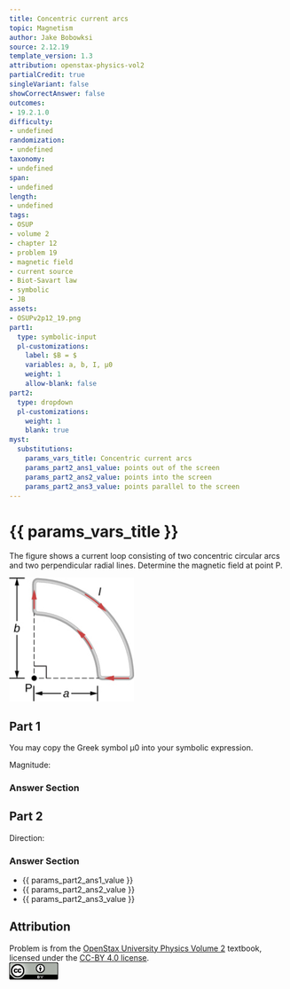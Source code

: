 ```yaml
---
title: Concentric current arcs
topic: Magnetism
author: Jake Bobowksi
source: 2.12.19
template_version: 1.3
attribution: openstax-physics-vol2
partialCredit: true
singleVariant: false
showCorrectAnswer: false
outcomes:
- 19.2.1.0
difficulty:
- undefined
randomization:
- undefined
taxonomy:
- undefined
span:
- undefined
length:
- undefined
tags:
- OSUP
- volume 2
- chapter 12
- problem 19
- magnetic field
- current source
- Biot-Savart law
- symbolic
- JB
assets:
- OSUPv2p12_19.png
part1:
  type: symbolic-input
  pl-customizations:
    label: $B = $
    variables: a, b, I, μ0
    weight: 1
    allow-blank: false
part2:
  type: dropdown
  pl-customizations:
    weight: 1
    blank: true
myst:
  substitutions:
    params_vars_title: Concentric current arcs
    params_part2_ans1_value: points out of the screen
    params_part2_ans2_value: points into the screen
    params_part2_ans3_value: points parallel to the screen
---
```

# {{ params_vars_title }}
The figure shows a current loop consisting of two concentric circular arcs and two perpendicular radial lines.
Determine the magnetic field at point P.

<img src="OSUPv2p12_19.png" width=225 alt="Circular arcs of current">

## Part 1

You may copy the Greek symbol μ0 into your symbolic expression.

Magnitude:

### Answer Section

## Part 2

Direction:

### Answer Section

- {{ params_part2_ans1_value }}
- {{ params_part2_ans2_value }}
- {{ params_part2_ans3_value }}

## Attribution

Problem is from the [OpenStax University Physics Volume 2](https://openstax.org/details/books/university-physics-volume-2) textbook, licensed under the [CC-BY 4.0 license](https://creativecommons.org/licenses/by/4.0/).<br>![Image representing the Creative Commons 4.0 BY license.](https://raw.githubusercontent.com/firasm/bits/master/by.png)